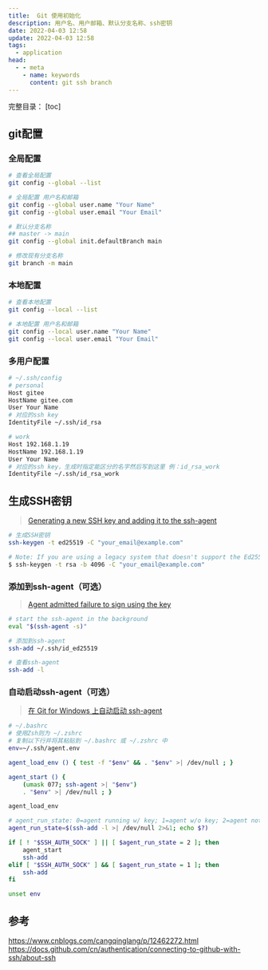 ```yaml
---
title:  Git 使用初始化
description: 用户名、用户邮箱、默认分支名称、ssh密钥
date: 2022-04-03 12:58
update: 2022-04-03 12:58
tags:
  - application
head:
  - - meta
    - name: keywords
      content: git ssh branch
---
```


完整目录：
[toc]

## git配置

### 全局配置

```bash
# 查看全局配置
git config --global --list

# 全局配置 用户名和邮箱
git config --global user.name "Your Name"
git config --global user.email "Your Email"

# 默认分支名称
## master -> main
git config --global init.defaultBranch main

# 修改现有分支名称
git branch -m main
```

### 本地配置

```bash
# 查看本地配置
git config --local --list

# 本地配置 用户名和邮箱
git config --local user.name "Your Name"
git config --local user.email "Your Email"
```

### 多用户配置

```bash
# ~/.ssh/config
# personal
Host gitee
HostName gitee.com
User Your Name
# 对应的ssh key
IdentityFile ~/.ssh/id_rsa

# work
Host 192.168.1.19
HostName 192.168.1.19
User Your Name
# 对应的ssh key，生成时指定能区分的名字然后写到这里 例：id_rsa_work
IdentityFile ~/.ssh/id_rsa_work
```

## 生成SSH密钥

> [Generating a new SSH key and adding it to the ssh-agent](https://docs.github.com/cn/authentication/connecting-to-github-with-ssh/generating-a-new-ssh-key-and-adding-it-to-the-ssh-agent
)

```bash
# 生成SSH密钥
ssh-keygen -t ed25519 -C "your_email@example.com"

# Note: If you are using a legacy system that doesn't support the Ed25519 algorithm, use:
$ ssh-keygen -t rsa -b 4096 -C "your_email@example.com"
```

### 添加到ssh-agent（可选）

> [Agent admitted failure to sign using the key](https://docs.github.com/cn/authentication/troubleshooting-ssh/error-agent-admitted-failure-to-sign)


```bash
# start the ssh-agent in the background
eval "$(ssh-agent -s)"

# 添加到ssh-agent
ssh-add ~/.ssh/id_ed25519

# 查看ssh-agent
ssh-add -l
```

### 自动启动ssh-agent（可选）

> [在 Git for Windows 上自动启动 ssh-agent](https://docs.github.com/cn/authentication/connecting-to-github-with-ssh/working-with-ssh-key-passphrases#auto-launching-ssh-agent-on-git-for-windows)

```bash
# ~/.bashrc
# 使用Zsh则为 ~/.zshrc
# 复制以下行并将其粘贴到 ~/.bashrc 或 ~/.zshrc 中
env=~/.ssh/agent.env

agent_load_env () { test -f "$env" && . "$env" >| /dev/null ; }

agent_start () {
    (umask 077; ssh-agent >| "$env")
    . "$env" >| /dev/null ; }

agent_load_env

# agent_run_state: 0=agent running w/ key; 1=agent w/o key; 2=agent not running
agent_run_state=$(ssh-add -l >| /dev/null 2>&1; echo $?)

if [ ! "$SSH_AUTH_SOCK" ] || [ $agent_run_state = 2 ]; then
    agent_start
    ssh-add
elif [ "$SSH_AUTH_SOCK" ] && [ $agent_run_state = 1 ]; then
    ssh-add
fi

unset env
```

## 参考

https://www.cnblogs.com/cangqinglang/p/12462272.html  
https://docs.github.com/cn/authentication/connecting-to-github-with-ssh/about-ssh
